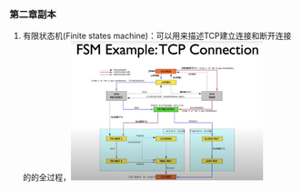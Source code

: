 ### 第二章副本
1. 有限状态机(Finite states machine)：可以用来描述TCP建立连接和断开连接的的全过程，<img src="../imgs/TCP_FSM.png#pi" alt="如图所示" style="zoom:33%;" />